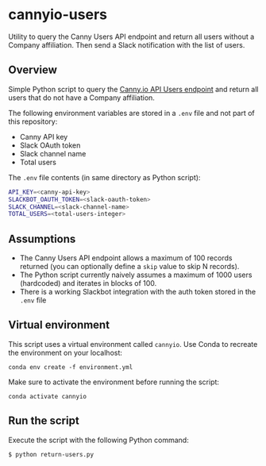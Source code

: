# cannyio-users

Utility to query the Canny Users API endpoint and return all users
without a Company affiliation. Then send a Slack notification with
the list of users.

## Overview

Simple Python script to query the [Canny.io API Users
endpoint](https://developers.canny.io/api-reference#users) and
return all users that do not have a Company affiliation.

The following environment variables are stored in a `.env` file and not part of this repository:

- Canny API key
- Slack OAuth token
- Slack channel name
- Total users

The `.env` file contents (in same directory as Python script):

```sh
API_KEY=<canny-api-key>
SLACKBOT_OAUTH_TOKEN=<slack-oauth-token>
SLACK_CHANNEL=<slack-channel-name>
TOTAL_USERS=<total-users-integer>
```

## Assumptions

- The Canny Users API endpoint allows a maximum of 100 records returned (you can optionally define a `skip` value to skip N records).
- The Python script currently naively assumes a maximum of 1000 users (hardcoded) and iterates in blocks of 100.
- There is a working Slackbot integration with the auth token stored in the `.env` file

## Virtual environment

This script uses a virtual environment called `cannyio`. Use Conda
to recreate the environment on your localhost:

```
conda env create -f environment.yml
```

Make sure to activate the environment before running the script:

```
conda activate cannyio
```

## Run the script

Execute the script with the following Python command:

```
$ python return-users.py
```
